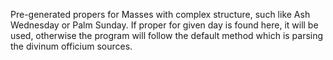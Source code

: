 Pre-generated propers for Masses with complex structure, such like Ash Wednesday or Palm Sunday.
If proper for given day is found here, it will be used, otherwise the program will follow the default method
which is parsing the divinum officium sources. 